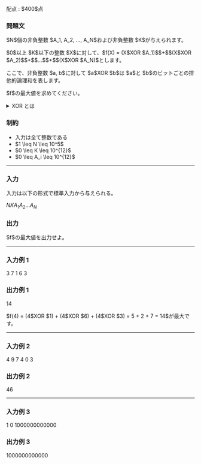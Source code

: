 
<div>

<span>

<span>

<p>
配点 : $400$点
</p>

<div>

<section>

### **問題文**

<p>
$N$個の非負整数 $A_1, A_2, ..., A_N$および非負整数 $K$が与えられます。
</p>

<p>
$0$以上 $K$以下の整数 $X$に対して、$f(X) = (X$XOR $A_1)$$+$$(X$XOR $A_2)$$+$$...$$+$$(X$XOR $A_N)$とします。
</p>

<p>
ここで、非負整数 $a, b$に対して $a$XOR $b$は $a$と $b$のビットごとの排他的論理和を表します。
</p>

<p>
$f$の最大値を求めてください。
</p>

<p>

</p>

<details>

<summary>
XOR とは
</summary>

<p>

</p>

<p>
整数 $A, B$のビットごとの排他的論理和 $X$は、以下のように定義されます。
</p>

<ul>

<li>
$X$を二進表記した際の $2^k$($k \geq 0$) の位の数は、$A, B$を二進表記した際の $2^k$の位の数のうち一方のみが $1$であれば $1$、そうでなければ $0$である。
</li>

</ul>

<p>
例えば、$3$XOR $5 = 6$となります (二進数表記すると: $011$XOR $101 = 110$)。
</p>

<p>

</p>

</details>

<p>

</p>

</section>

</div>

<div>

<section>

### **制約**

<ul>

<li>
入力は全て整数である
</li>

<li>
$1 \leq N \leq 10^5$
</li>

<li>
$0 \leq K \leq 10^{12}$
</li>

<li>
$0 \leq A_i \leq 10^{12}$
</li>

</ul>

</section>

</div>

---

<div>

<div>

<section>

### **入力**

<p>
入力は以下の形式で標準入力から与えられる。
</p>

<div>

$N$$K$$A_1$$A_2$$...$$A_N$
</div>

</section>

</div>

<div>

<section>

### **出力**

<p>
$f$の最大値を出力せよ。
</p>

</section>

</div>

</div>

---

<div>

<section>

### **入力例 1**

<div>

3 7
1 6 3

</div>

</section>

</div>

<div>

<section>

### **出力例 1**

<div>

14

</div>

<p>
$f(4) = (4$XOR $1) + (4$XOR $6) + (4$XOR $3) = 5 + 2 + 7 = 14$が最大です。
</p>

</section>

</div>

---

<div>

<section>

### **入力例 2**

<div>

4 9
7 4 0 3

</div>

</section>

</div>

<div>

<section>

### **出力例 2**

<div>

46

</div>

</section>

</div>

---

<div>

<section>

### **入力例 3**

<div>

1 0
1000000000000

</div>

</section>

</div>

<div>

<section>

### **出力例 3**

<div>

1000000000000

</div>

</section>

</div>

</span>

</span>

</div>
